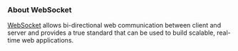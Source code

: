 ### About WebSocket

[WebSocket](http://www.websocket.org) allows bi-directional web communication between client and server and provides a true standard that can be used to build scalable, real-time web applications.

